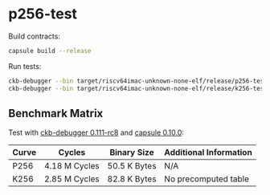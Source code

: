 # p256-test

Build contracts:

``` sh
capsule build --release
```

Run tests:

``` sh
ckb-debugger --bin target/riscv64imac-unknown-none-elf/release/p256-test
ckb-debugger --bin target/riscv64imac-unknown-none-elf/release/k256-test
```


## Benchmark Matrix
Test with [ckb-debugger 0.111-rc8](https://github.com/nervosnetwork/ckb-standalone-debugger/commit/75e81f9490d6186ad8d9accbf39040640fcac228)
and [capsule 0.10.0](https://github.com/nervosnetwork/capsule):

| Curve | Cycles | Binary Size | Additional Information |
|----------|----------|----------|-----------------------|
| P256     |  4.18 M Cycles  | 50.5 K Bytes  | N/A      |
| K256     |  2.85 M Cycles  | 82.8 K Bytes  | No precomputed table    |
